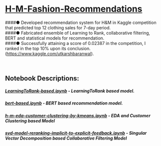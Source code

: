 # [H-M-Fashion-Recommendations](https://www.kaggle.com/competitions/h-and-m-personalized-fashion-recommendations/overview)

####● Developed recommendation system for H&M in Kaggle competition that predicted top 12 clothing sales for 7-day period. <br>
####● Fabricated ensemble of Learning to Rank, collaborative filtering, BERT and statistical models for recommendation. <br>
####● Successfully attaining a score of 0.02387 in the competition, I ranked in the top 10% upon its conclusion. (https://www.kaggle.com/utkarshbaranwal). <br>

<br>

## Notebook Descriptions: <br>
##### [LearningToRank-based.ipynb](https://github.com/utkarshUSC/H-M-Fashion-Recommendations/blob/main/LearningToRank-based.ipynb) - LearningToRank based model. <br>
##### [bert-based.ipynb](https://github.com/utkarshUSC/H-M-Fashion-Recommendations/blob/main/bert-based.ipynb) - BERT based recommendation model. <br>
##### [h-m-eda-customer-clustering-by-kmeans.ipynb](https://github.com/utkarshUSC/H-M-Fashion-Recommendations/blob/main/h-m-eda-customer-clustering-by-kmeans.ipynb) - EDA and Customer Clustering based Model <br>
##### [svd-model-reranking-implicit-to-explicit-feedback.ipynb](https://github.com/utkarshUSC/H-M-Fashion-Recommendations/blob/main/svd-model-reranking-implicit-to-explicit-feedback.ipynb) - Singular Vector Decomposition based Collaborative Filtering Model





